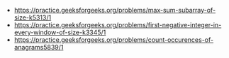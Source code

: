 - https://practice.geeksforgeeks.org/problems/max-sum-subarray-of-size-k5313/1
- https://practice.geeksforgeeks.org/problems/first-negative-integer-in-every-window-of-size-k3345/1
- https://practice.geeksforgeeks.org/problems/count-occurences-of-anagrams5839/1
